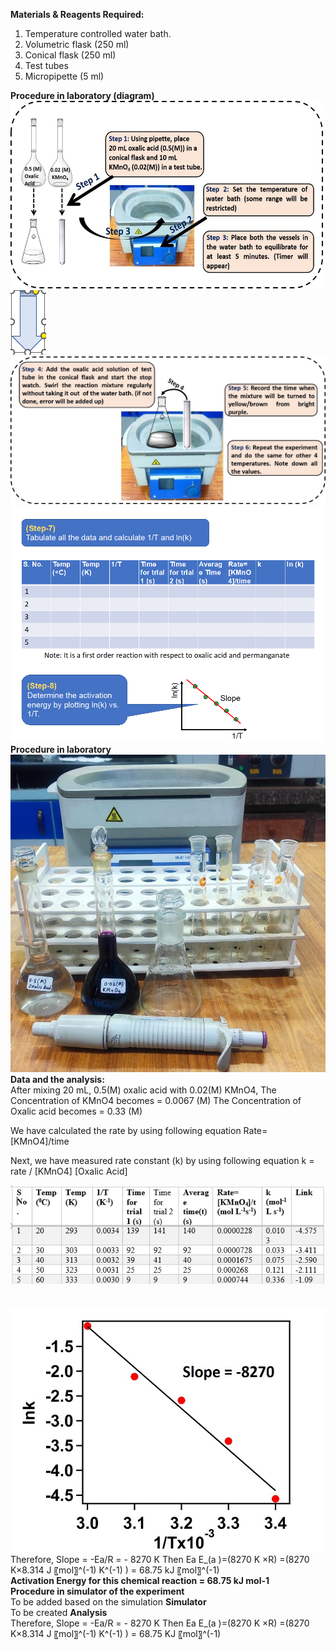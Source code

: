 <b>Materials & Reagents Required: </b>

1)  Temperature controlled water bath.
2)	Volumetric flask (250 ml)
3)	Conical flask (250 ml)
4)	Test tubes
5)	Micropipette (5 ml)

<b>Procedure in laboratory (diagram)</b>
<br>
<centre><img src="images/fig2.jpg"  text-align="center" width="500" height="300" alt=""></centre><br>
<centre><img src="images/fig3.png" text-align="center"></centre>
<img src="images/fig4.jpg">
<br>
<img src="images/fig5.png">
<br>
<b>Procedure in laboratory</b>
<br>
<img src="images/fig6.jpg">
<br>
<b>Data and the analysis:</b>
<br>
After mixing 20 mL, 0.5(M) oxalic acid with 0.02(M) KMnO4, 
The Concentration of KMnO4 becomes = 0.0067 (M)
The Concentration of Oxalic acid becomes = 0.33 (M)
 
We have calculated the rate by using following equation
Rate= [KMnO4]/time

Next, we have measured rate constant (k) by using following equation
k = rate / [KMnO4] [Oxalic Acid]<br>

<img src="images/table.png"><br>
<br>
<br>
<img src="images/fig7.jpg">
<br>
Therefore, 
Slope = -Ea/R = - 8270 K
 Then Ea  E_(a )=(8270 K ×R)
  =(8270 K×8.314 J 〖mol〗^(-1) K^(-1) )
  = 68.75 kJ 〖mol〗^(-1)
<br>
<b>Activation Energy for this chemical reaction = 68.75 kJ mol-1</b>
<br>
<b>Procedure in simulator of the experiment</b>
<br>
To be added based on the simulation
<b>Simulator</b>
<br>
To be created
<b>Analysis</b>
<br>
Therefore, 
Slope = -Ea/R = - 8270 K
 Then Ea  E_(a )=(8270 K ×R)
  =(8270 K×8.314 J 〖mol〗^(-1) K^(-1) )
  = 68.75 KJ 〖mol〗^(-1)










